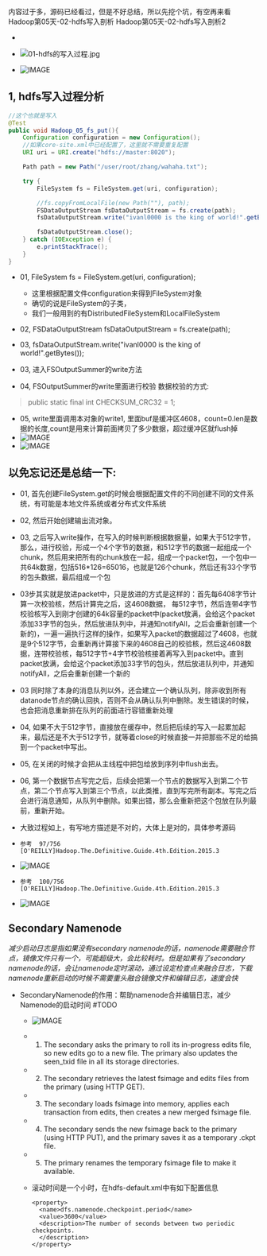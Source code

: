 内容过于多，源码已经看过，但是不好总结，所以先挖个坑，有空再来看
Hadoop第05天-02-hdfs写入剖析
Hadoop第05天-02-hdfs写入剖析2

* 

* ![01-hdfs的写入过程.jpg](../resources/95C38AB9DB716F1C8446AE508F4101A9.jpg)



* ![IMAGE](../resources/89D2BF527604478ED9402EBA12E9D4F9.jpg)

## 1, hdfs写入过程分析

```java
//这个也就是写入
@Test
public void Hadoop_05_fs_put(){
    Configuration configuration = new Configuration();
  	//如果core-site.xml中已经配置了，这里就不需要重复配置
    URI uri = URI.create("hdfs://master:8020");

    Path path = new Path("/user/root/zhang/wahaha.txt");

    try {
        FileSystem fs = FileSystem.get(uri, configuration);

        //fs.copyFromLocalFile(new Path(""), path);
        FSDataOutputStream fsDataOutputStream = fs.create(path);
        fsDataOutputStream.write("ivanl0000 is the king of world!".getBytes());

        fsDataOutputStream.close();
    } catch (IOException e) {
        e.printStackTrace();
    }
}
```

* 01, FileSystem fs = FileSystem.get(uri, configuration);
  * 这里根据配置文件configuration来得到FileSystem对象
  * 确切的说是FileSystem的子类，
  * 我们一般用到的有DistributedFileSystem和LocalFileSystem

* 02, FSDataOutputStream fsDataOutputStream = fs.create(path);

* 03, fsDataOutputStream.write("ivanl0000 is the king of world!".getBytes());



* 03, 进入FSOutputSummer的write方法

* 04, FSOutputSummer的write里面进行校验
数据校验的方式:
> public static final int CHECKSUM_CRC32   = 1;

* 05, write里面调用本对象的write1, 里面buf是缓冲区4608，count=0.len是数据的长度,count是用来计算前面拷贝了多少数据，超过缓冲区就flush掉
* ![IMAGE](../resources/84F23C146DE898F881343038319879DA.jpg)
* ![IMAGE](../resources/45B1D8AF23106C5DF098BFEA952EE4A9.jpg)

## 以免忘记还是总结一下:
* 01, 首先创建FileSystem.get的时候会根据配置文件的不同创建不同的文件系统，有可能是本地文件系统或者分布式文件系统
* 02, 然后开始创建输出流对象。
* 03, 之后写入write操作，在写入的时候判断根据数据量，如果大于512字节，那么，进行校验，形成一个4个字节的数据，和512字节的数据一起组成一个chunk，然后用来把所有的chunk放在一起，组成一个packet包，一个包中一共64k数据，包括516*126=65016，也就是126个chunk，然后还有33个字节的包头数据，最后组成一个包
* 03步其实就是放进packet中，只是放进的方式是这样的：首先每6408字节计算一次校验核，然后计算完之后，这4608数据， 每512字节，然后连带4字节校验核写入到刚才创建的64k容量的packet中(packet放满，会给这个packet添加33字节的包头，然后放进队列中，并通知notifyAll，之后会重新创建一个新的)，一遍一遍执行这样的操作，如果写入packet的数据超过了4608，也就是9个512字节，会重新再计算接下来的4608自己的校验核，然后这4608数据，连带校验核，每512字节+4字节校验核接着再写入到packet中。直到packet放满，会给这个packet添加33字节的包头，然后放进队列中，并通知notifyAll，之后会重新创建一个新的
* 03 同时除了本身的消息队列以外，还会建立一个确认队列，除非收到所有datanode节点的确认回执，否则不会从确认队列中删除。发生错误的时候，也会把消息重新排在队列的前面进行容错重新处理
* 04, 如果不大于512字节，直接放在缓存中，然后把后续的写入一起累加起来，最后还是不大于512字节，就等着close的时候直接一并把那些不足的给搞到一个packet中写出。
* 05, 在关闭的时候才会把从主线程中把包给放到序列中flush出去。
* 06, 第一个数据节点写完之后，后续会把第一个节点的数据写入到第二个节点，第二个节点写入到第三个节点，以此类推，直到写完所有副本。写完之后会进行消息通知，从队列中删除。如果出错，那么会重新把这个包放在队列最前，重新开始。
* 大致过程如上，有写地方描述是不对的，大体上是对的，具体参考源码


* `参考  97/756  [O'REILLY]Hadoop.The.Definitive.Guide.4th.Edition.2015.3`
* ![IMAGE](../resources/9A4CBAC625DF4291925A4FB4202C5349.jpg)
  
* `参考  100/756  [O'REILLY]Hadoop.The.Definitive.Guide.4th.Edition.2015.3`
* ![IMAGE](../resources/F2B1ACAD321BDEB648E1F47E4B1E4048.jpg)


## Secondary Namenode
*减少启动日志是指如果没有secondary namenode的话，namenode需要融合节点，镜像文件只有一个，可能超级大，会比较耗时。但是如果有了secondary namenode的话，会让namenode定时滚动，通过设定检查点来融合日志，下载namenode重新启动的时候不需要重头融合镜像文件和编辑日志，速度会快*

* SecondaryNamenode的作用：帮助namenode合并编辑日志，减少Namenode的启动时间 #TODO
  * ![IMAGE](../resources/7FDE9B6327EB17CAC473A03BD7F33820.jpg)
  * 1. The secondary asks the primary to roll its in-progress edits file, so new edits go to a new file. The primary also updates the seen_txid file in all its storage directories.
  * 2. The secondary retrieves the latest fsimage and edits files from the primary (using HTTP GET).
  * 3. The secondary loads fsimage into memory, applies each transaction from edits, then creates a new merged fsimage file.
  * 4. The secondary sends the new fsimage back to the primary (using HTTP PUT), and the primary saves it as a temporary .ckpt file.
  * 5. The primary renames the temporary fsimage file to make it available.
  
  * 滚动时间是一个小时，在hdfs-default.xml中有如下配置信息
    ```
    <property>
      <name>dfs.namenode.checkpoint.period</name>
      <value>3600</value>
      <description>The number of seconds between two periodic checkpoints.
      </description>
    </property>
    ```